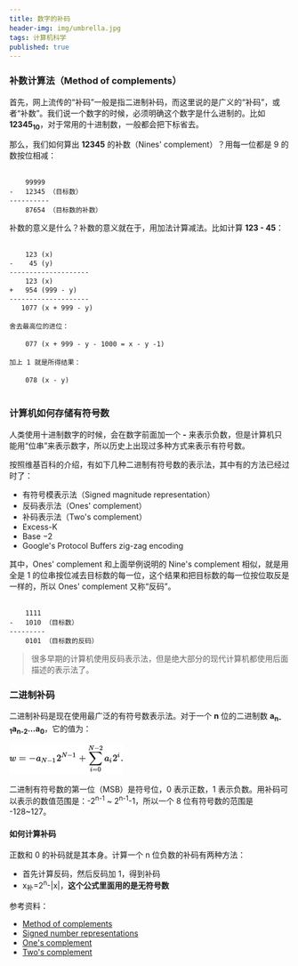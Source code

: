 ```yaml
---
title: 数字的补码
header-img: img/umbrella.jpg
tags: 计算机科学
published: true
---
```


### 补数计算法（Method of complements）

首先，网上流传的“补码”一般是指二进制补码，而这里说的是广义的“补码”，或者“补数”。我们说一个数字的时候，必须明确这个数字是什么进制的。比如 **12345<sub>10</sub>**，对于常用的十进制数，一般都会把下标省去。

那么，我们如何算出 **12345** 的补数（Nines' complement）？用每一位都是 9 的数按位相减：

```

    99999
-   12345 （目标数）
----------
    87654 （目标数的补数）

```

补数的意义是什么？补数的意义就在于，用加法计算减法。比如计算 **123 - 45**：

```

    123 (x)
-    45 (y)
--------------------
    123 (x)
+   954 (999 - y)
--------------------
   1077 (x + 999 - y)

舍去最高位的进位：

    077 (x + 999 - y - 1000 = x - y -1)

加上 1 就是所得结果：

    078 (x - y)


```

### 计算机如何存储有符号数

人类使用十进制数字的时候，会在数字前面加一个 **-** 来表示负数，但是计算机只能用“位串”来表示数字，所以历史上出现过多种方式来表示有符号数。

按照维基百科的介绍，有如下几种二进制有符号数的表示法，其中有的方法已经过时了：

+ 有符号模表示法（Signed magnitude representation）
+ 反码表示法（Ones' complement）
+ 补码表示法（Two's complement）
+ Excess-K
+ Base −2
+ Google's Protocol Buffers zig-zag encoding

其中，Ones' complement 和上面举例说明的 Nine's complement 相似，就是用全是 1 的位串按位减去目标数的每一位，这个结果和把目标数的每一位按位取反是一样的，所以 Ones' complement 又称“反码”。

```

    1111
-   1010 （目标数）
---------
    0101 （目标数的反码）

```

> 很多早期的计算机使用反码表示法，但是绝大部分的现代计算机都使用后面描述的表示法了。

### 二进制补码

二进制补码是现在使用最广泛的有符号数表示法。对于一个 **n** 位的二进制数 **a<sub>n-1</sub>a<sub>n-2</sub>...a<sub>0</sub>**，它的值为：

![two's-complement](/post_img/number-complement/two's-complement.png)

二进制有符号数的第一位（MSB）是符号位，0 表示正数，1 表示负数。用补码可以表示的数值范围是：-2<sup>n-1</sup> ~ 2<sup>n-1</sup>-1，所以一个 8 位有符号数的范围是 -128~127。

#### 如何计算补码

正数和 0 的补码就是其本身。计算一个 n 位负数的补码有两种方法：

+ 首先计算反码，然后反码加 1，得到补码
+ x<sub>补</sub>=2<sup>n</sup>\-|x|，<strong>这个公式里面用的是无符号数</strong>

参考资料：

+ [Method of complements](https://en.wikipedia.org/wiki/Method_of_complements)
+ [Signed number representations](https://en.wikipedia.org/wiki/Signed_number_representations)
+ [One's complement](https://en.wikipedia.org/wiki/Ones'_complement)
+ [Two's complement](https://en.wikipedia.org/wiki/Two's_complement)
